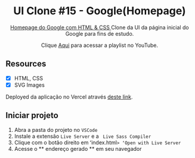 <h1 align="center">
UI Clone #15 - Google(Homepage)
</h1>

<p align="center"><a href="#">Homepage do Google com HTML & CSS </a> Clone da UI da página inicial do Google para fins de estudo.
</p>
<p align="center">Clique <a href="https://www.youtube.com/watch?v=KgjzE1Sxtq0&list=PL85ITvJ7FLohTZv9cC5-PrZ39Q3cugWqp&index=3&ab_channel=Rocketseat">Aqui</a> para acessar a playlist no YouTube.</p>


## Resources

- [x] HTML, CSS
- [x] SVG Images

Deployed da aplicação no Vercel através [deste link](https://ui-clone-google-homepage.vercel.app/).

## Iniciar projeto

1. Abra a pasta do projeto no `VSCode`
2. Instale a extensão `Live Server` e a ` Live Sass Compiler`
3. Clique com o botão direito em ʻindex.html`> ʻOpen with Live Server`
4. Acesse o ** endereço gerado ** em seu navegador 
